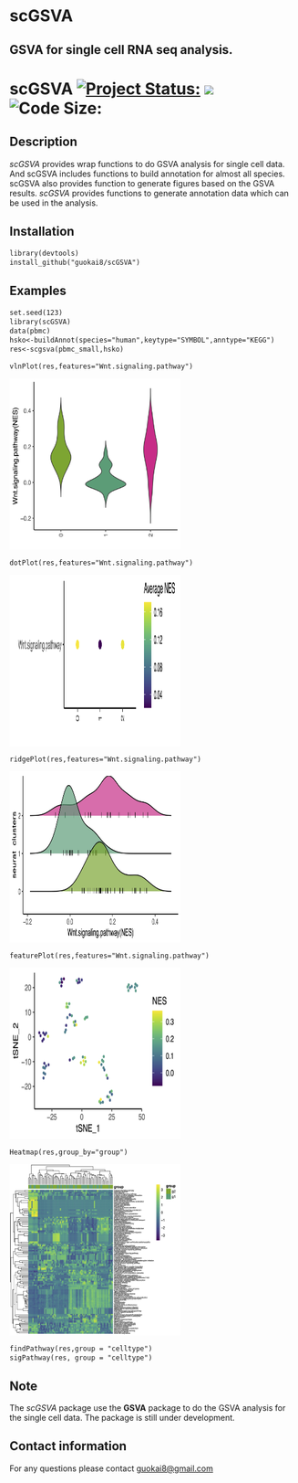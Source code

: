# scGSVA
## GSVA for single cell RNA seq analysis.   
# scGSVA [![Project Status:](http://www.repostatus.org/badges/latest/active.svg)](http://www.repostatus.org/#active)  [![](https://img.shields.io/badge/devel%20version-0.0.7-green.svg)](https://github.com/guokai8/scGSVA)  ![Code Size:](https://img.shields.io/github/languages/code-size/guokai8/scGSVA)
## Description
_scGSVA_ provides wrap functions to do GSVA analysis for single cell data. And scGSVA includes functions to build annotation for almost all species. scGSVA also provides function to generate figures based on the GSVA results.
_scGSVA_ provides functions to generate annotation data which can be used in the analysis.
## Installation
```
library(devtools)
install_github("guokai8/scGSVA")
``` 
## Examples
```{r}
set.seed(123)   
library(scGSVA)   
data(pbmc)
hsko<-buildAnnot(species="human",keytype="SYMBOL",anntype="KEGG")
res<-scgsva(pbmc_small,hsko)
```
```{r}
vlnPlot(res,features="Wnt.signaling.pathway")
```
<img align="center" src = 'vln.jpg'  width=300 height=300>

```{r}
dotPlot(res,features="Wnt.signaling.pathway")
```
<img align="center" src = 'dot.png'  width=300 height=300>

```{r}
ridgePlot(res,features="Wnt.signaling.pathway")
```
<img align="center" src = 'ridge.jpg'  width=300 height=300>

```{r}
featurePlot(res,features="Wnt.signaling.pathway")
```
<img align="center" src = 'feature.png'  width=300 height=300>

```{r}
Heatmap(res,group_by="group")
```
<img align="center" src = 'heat.jpg'  width=300 height=300>

```{r}
findPathway(res,group = "celltype")
sigPathway(res, group = "celltype")
```
  
## Note
The _scGSVA_ package use the __GSVA__ package to do the GSVA analysis for the single cell data.  The package is still under development.

## Contact information

For any questions please contact guokai8@gmail.com

